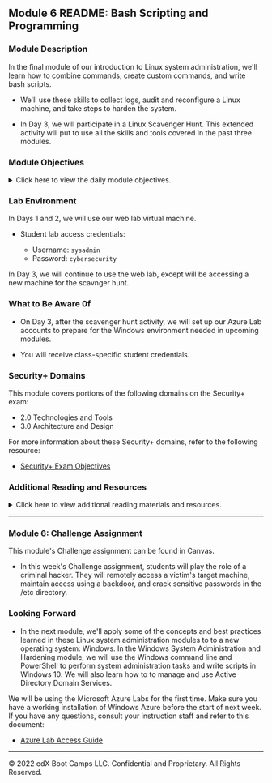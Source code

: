 ## Module 6 README: Bash Scripting and Programming

### Module Description

In the final module of our introduction to Linux system administration, we'll learn how to combine commands, create custom commands, and write bash scripts.

- We'll use these skills to collect logs, audit and reconfigure a Linux machine, and take steps to harden the system. 

- In Day 3, we will participate in a Linux Scavenger Hunt. This extended activity will put to use all the skills and tools covered in the past three modules. 

### Module Objectives 

<details>
    <summary>Click here to view the daily module objectives.</summary>

  <br>

- **Day 1:** Advanced Bash

    - Construct compound commands using `&&`, `|`, and file redirects.

    - Create and save alias commands to their `~/.bashrc` file.

    - Edit `$PATH` variables to include a custom `~/scripts` directory.

    - Create simple bash scripts made of a list of commands.


- **Day 2:** Ifs and Lists (Bash Scripting Continued)

    - Read bash and interpret scripts.

    - Use variables in bash scripts.

    - Use `if` statements in bash scripts.

    - Use lists in bash scripts.

    - Iterate through lists with `for` loops to do things like install lists of packages.


- **Day 3:** Linux Scavenger Hunt

    - Connect to a server using SSH. 

    - Use the skills and tools learned during the past three modules to complete a Linux Scavenger Hunt. 


</details>


### Lab Environment

In Days 1 and 2, we will use our web lab virtual machine.

- Student lab access credentials: 

    - Username: `sysadmin`
    - Password: `cybersecurity`

In Day 3, we will continue to use the web lab, except will be accessing a new machine for the scavnger hunt.


### What to Be Aware 0f

- On Day 3, after the scavenger hunt activity, we will set up our Azure Lab accounts to prepare for the Windows environment needed in upcoming modules. 

- You will receive class-specific student credentials.


### Security+ Domains

This module covers portions of the following domains on the Security+ exam:

- 2.0 Technologies and Tools
- 3.0 Architecture and Design

For more information about these Security+ domains, refer to the following resource: 
   - [Security+ Exam Objectives](https://www.comptia.jp/pdf/Security%2B%20SY0-501%20Exam%20Objectives.pdf)


### Additional Reading and Resources

<details> 
<summary> Click here to view additional reading materials and resources. </summary>
</br>

- **Day 1 and 2 Resources**:

    - [Linuxconfig.org: Bash Scripting Tutorial for Beginners](https://linuxconfig.org/bash-scripting-tutorial-for-beginners)

    - [Ryan's Tutorials: Bash Scripting Tutorial](https://ryanstutorials.net/bash-scripting-tutorial/)

    - [Devhints.io: Bash Scripting Cheat Sheet](https://devhints.io/bash)


- **Day 3 Resources**: 

    - [SSH.com: What is the SSH protocol?](https://www.ssh.com/ssh/protocol/)



</details>

---

### Module 6: Challenge Assignment

This module's Challenge assignment can be found in Canvas.
- In this week's Challenge assignment, students will play the role of a criminal hacker. They will remotely access a victim's target machine, maintain access using a backdoor, and crack sensitive passwords in the /etc directory.

### Looking Forward 

- In the next module, we'll apply some of the concepts and best practices learned in these Linux system administration modules to to a new operating system: Windows. In the Windows System Administration and Hardening module, we will use the Windows command line and PowerShell to perform system administration tasks and write scripts in Windows 10. We will also learn how to to manage and use Active Directory Domain Services.

We will be using the Microsoft Azure Labs for the first time. Make sure you have a working installation of Windows Azure before the start of next week. If you have any questions, consult your instruction staff and refer to this document: 

- [Azure Lab Access Guide](https://docs.google.com/document/d/1TIRFGK9IabM7GFKXvMG31-y6UkHS2135jpZlwJUenJE/edit?usp=sharing)

---

© 2022 edX Boot Camps LLC. Confidential and Proprietary. All Rights Reserved.    
